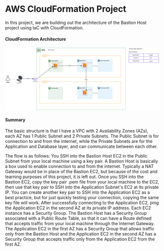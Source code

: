 # AWS CloudFormation Project

In this project, we are building out the architecture of the Bastion Host project using IaC with CloudFormation.

#### CloudFormation Architecture

![CloudFormation Architecture](./images/cloudformation-project-architecture.png)

#### Summary

The basic structure is that I have a VPC with 2 Availability Zones (AZs), each AZ has 1 Public Subnet and 2 Private Subnets.
The Public Subnet is for connection to and from the internet, while the Private Subnets are for the Application and Database layer, and can communicate between each other.

The flow is as follows:
You SSH into the Bastion Host EC2 in the Public Subnet from your local machine using a key pair. A Bastion Host is basically a box used to enable connection to and from the internet.
Typically a NAT Gateway would be in place of the Bastion EC2, but because of the cost and learning purposes of this project, it is left out.
Once you SSH into the Bastion EC2, copy the key pair .pem file from your local machine to the EC2, then use that key pair to SSH into the Application Subnet's EC2 at its private IP.
You can create another key pair to SSH into the Application EC2 as a best practice, but for just quickly testing your connection, copying the same key file will work.
After successfully connecting to the Application EC2, ping the Application EC2 in the second AZ at its private IP address.
Each EC2 instance has a Security Group.
The Bastion Host has a Security Group associated with a Public Route Table, so that it can have a Route defined that accepts traffic from your local machine through the Internet Gateway.
The Application EC2 in the first AZ has a Security Group that allows traffic only from the Bastion Host and the Application EC2 in the second AZ has a Security Group that accepts traffic only from the Application EC2 from the first AZ.
